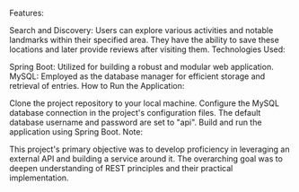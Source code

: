 Features:

Search and Discovery: Users can explore various activities and notable landmarks within their specified area. They have the ability to save these locations and later provide reviews after visiting them.
Technologies Used:

Spring Boot: Utilized for building a robust and modular web application.
MySQL: Employed as the database manager for efficient storage and retrieval of entries.
How to Run the Application:

Clone the project repository to your local machine.
Configure the MySQL database connection in the project's configuration files. The default database username and password are set to "api".
Build and run the application using Spring Boot.
Note:

This project's primary objective was to develop proficiency in leveraging an external API and building a service around it. The overarching goal was to deepen understanding of REST principles and their practical implementation.
